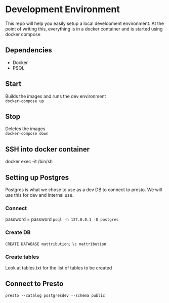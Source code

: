 # Development Environment

This repo will help you easily setup a local development environment. At the point of writing this, everything is in a docker container and is started using docker compose

## Dependencies

- Docker
- PSQL

## Start

Builds the images and runs the dev environment  
`docker-compose up`

## Stop

Deletes the images  
`docker-compose down`

## SSH into docker container

docker exec -it <container-id> /bin/sh

## Setting up Postgres
Postgres is what we chose to use as a dev DB to connect to presto. We will use this for dev and internal use.

### Connect
password = password
`psql -h 127.0.0.1 -U postgres`

### Create DB

`CREATE DATABASE mattribution;`
`\c mattribution`

### Create tables
Look at tables.txt for the list of tables to be created

## Connect to Presto

`presto --catalog postgresdev --schema public`
